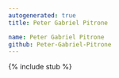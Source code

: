 ```yaml
---
autogenerated: true
title: Peter Gabriel Pitrone

name: Peter Gabriel Pitrone
github: Peter-Gabriel-Pitrone
---
```


{% include stub %}
